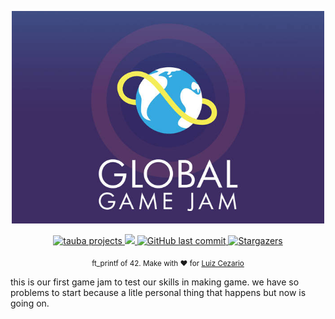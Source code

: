 
<div>
<p align="center">
   <img src="./.github/logo.jpg" alt="Github-Explorer" width="500"/>
</p>
</div>
<p align="center">	
   <a href="https://github.com/TAUBA-Project/Game-Jam/">
      <img alt="tauba projects" src="https://img.shields.io/badge/-tauba projects-682998?style=flat&logo=Linkedin&logoColor=white" />
   </a>

  <a aria-label="Completed" href="https://globalgamejam.org/">
    <img src="https://img.shields.io/badge/Game Jam-Printf-682998?logo="></img>
  </a>
  <a href="https://github.com/luizlcezario/ft_printf/commits/master">
    <img alt="GitHub last commit" src="https://img.shields.io/github/last-commit/luizlcezario/ft_printf?color=682998">
  </a> 

  <a href="https://github.com/luizlcezario/ft_printf/stargazers">
    <img alt="Stargazers" src="https://img.shields.io/github/stars/luizlcezario/ft_printf?color=682998&logo=github">
  </a>
</p>

<div align="center">
  <sub>ft_printf of 42. Make with ❤︎ for
        <a href="https://github.com/luizlcezario">Luiz Cezario</a> 
    </a>
  </sub>
</div>

this is our first game jam to test our skills in making game. we have so problems to start because a litle personal thing that happens but now is going on.


